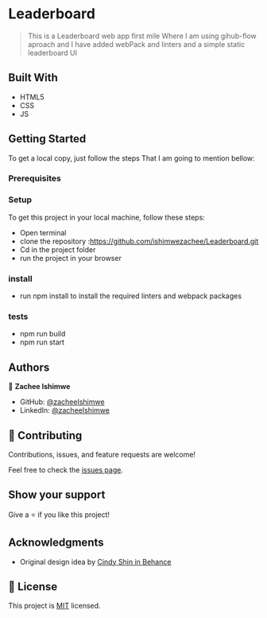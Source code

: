 # Leaderboard

> This is a Leaderboard web app first mile 
> Where I am using gihub-flow aproach and
> I have added webPack and linters
> and a simple static leaderboard UI  


## Built With

- HTML5 
- CSS
- JS 


## Getting Started
To get a local copy, just follow the steps That I am going to mention bellow:

### Prerequisites

### Setup
To get this project in your local machine, follow these steps:
- Open terminal 
- clone the repository :https://github.com/ishimwezachee/Leaderboard.git
- Cd in the project folder
- run the project in your browser

### install
 - run npm install to install the required linters and webpack packages 

 ### tests
 - npm run build
 - npm run start 

## Authors

👤 **Zachee Ishimwe**

- GitHub: [@zacheeIshimwe](https://github.com/ishimwezachee)
- LinkedIn: [@zacheeIshimwe](https://www.linkedin.com/in/zachee-ishimwe-ab952a119/)


## 🤝 Contributing

Contributions, issues, and feature requests are welcome!

Feel free to check the [issues page](../../issues/).

## Show your support

Give a ⭐️ if you like this project!

## Acknowledgments
- Original design idea by
[Cindy Shin in Behance](https://www.behance.net/adagio07)

## 📝 License

This project is [MIT](./MIT.md) licensed.